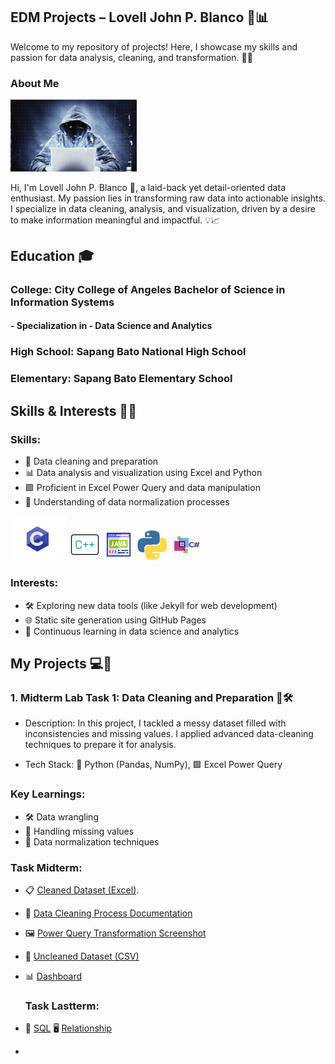 ## EDM Projects – Lovell John P. Blanco 🎯📊
Welcome to my repository of projects! Here, I showcase my skills and passion for data analysis, cleaning, and transformation. 🚀✨

### About Me
<img src="image/2bbf3a52005319.5901123c114f4.gif" alt="About Me GIF" style="width:40%; height:auto;">

Hi, I'm Lovell John P. Blanco 👋, a laid-back yet detail-oriented data enthusiast. My passion lies in transforming raw data into actionable insights. I specialize in data cleaning, analysis, and visualization, driven by a desire to make information meaningful and impactful. 💡📈

## Education 🎓
### College: City College of Angeles Bachelor of Science in Information Systems 
#### - Specialization in - Data Science and Analytics
  
###  High School: Sapang Bato National High School
###  Elementary: Sapang Bato Elementary School

## Skills & Interests 🚀🎨
### Skills:
- 🧹 Data cleaning and preparation
- 📊 Data analysis and visualization using Excel and Python
- 🟩 Proficient in Excel Power Query and data manipulation
- 🔄 Understanding of data normalization processes
  
<img src="image/gif/nmuax05zxoab1.gif" width="90"> <img src="image/gif/1324-c-code-language.gif" width="50"> <img src="image/gif/17122780.gif" width="50"> <img src="image/gif/giphy.gif" width="50"> <img src="image/gif/https___dev-to-uploads.s3.amazonaws.com_uploads_organization_profile_image_8524_9acb006c-bb2d-4221-b10a-5687647e79d1.gif" width="50">

### Interests:
- 🛠️ Exploring new data tools (like Jekyll for web development)
- 🌐 Static site generation using GitHub Pages
- 📘 Continuous learning in data science and analytics

## My Projects 💻📂
### 1. Midterm Lab Task 1: Data Cleaning and Preparation 🧹🛠️
- Description: In this project, I tackled a messy dataset filled with inconsistencies and missing values. I applied advanced data-cleaning techniques to prepare it for analysis.

- Tech Stack: 🐍 Python (Pandas, NumPy), 🟩 Excel Power Query

### Key Learnings:
- 🛠️ Data wrangling
- 🤔 Handling missing values
- 🔄 Data normalization techniques

### Task Midterm:
- 📋 [Cleaned Dataset (Excel)](https://pages.github.com/).
- 📖 [Data Cleaning Process Documentation](Midterm%20Task/image/Screenshot%20(1).png)
- 🖼️ [Power Query Transformation Screenshot](Midterm%20Task%202/image/Screenshot%20(5).png)
- 📂 [Uncleaned Dataset (CSV)](Midterm%20Task/Task/Blanco,%20Clean%20up.xlsx)
- 📊 [Dashboard](Midterm%20Task%203/image/Screenshot%20(12).png)

  ### Task Lastterm:
- 💾 [SQL](Task/SQL/Event%20Management.sql) 🖥 [Relationship](Task/SQL/Screenshot%202025-04-05%20123204.jpg)
-
